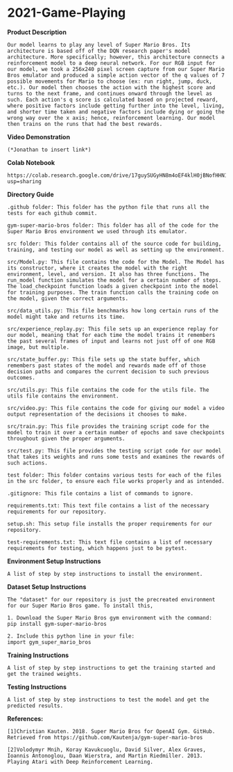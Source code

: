 # 2021-Game-Playing

**Product Description**

    Our model learns to play any level of Super Mario Bros. Its architecture is based off of the DQN research paper's model architecture. More specifically; however, this architecture connects a reinforcement model to a deep neural network. For our RGB input for our model, we took a 256x240 pixel screen capture from our Super Mario Bros emulator and produced a simple action vector of the q values of 7 possible movements for Mario to choose (ex: run right, jump, duck, etc.). Our model then chooses the action with the highest score and turns to the next frame, and continues onward through the level as such. Each action's q score is calculated based on projected reward, where positive factors include getting further into the level, living, and shorter time taken and negative factors include dying or going the wrong way over the x axis; hence, reinforcement learning. Our model then trains on the runs that had the best rewards.
 

**Video Demonstration**

    (*Jonathan to insert link*)


**Colab Notebook**

    https://colab.research.google.com/drive/17guySUGyHN8m4oEF4klH0jBNofHHN1yZ?usp=sharing


**Directory Guide**

    .github folder: This folder has the python file that runs all the tests for each github commit.
  
    gym-super-mario-bros folder: This folder has all of the code for the Super Mario Bros environment we used through its emulator.
  
    src folder: This folder contains all of the source code for building, training, and testing our model as well as setting up the environment.
  
    src/Model.py: This file contains the code for the Model. The Model has its constructor, where it creates the model with the right environment, level, and version. It also has three functions. The run_model function simulates the model for a certain number of steps. The load_checkpoint function loads a given checkpoint into the model for training purposes. The train function calls the training code on the model, given the correct arguments.
  
    src/data_utils.py: This file benchmarks how long certain runs of the model might take and returns its time.
  
    src/experience_replay.py: This file sets up an experience replay for our model, meaning that for each time the model trains it remembers the past several frames of input and learns not just off of one RGB image, but multiple.
  
    src/state_buffer.py: This file sets up the state buffer, which remembers past states of the model and rewards made off of those decision paths and compares the current decision to such previous outcomes.
  
    src/utils.py: This file contains the code for the utils file. The utils file contains the environment.
  
    src/video.py: This file contains the code for giving our model a video output representation of the decisions it chooses to make.
  
    src/train.py: This file provides the training script code for the model to train it over a certain number of epochs and save checkpoints throughout given the proper arguments.
  
    src/test.py: This file provides the testing script code for our model that takes its weights and runs some tests and examines the rewards of such actions.
  
    test folder: This folder contains various tests for each of the files in the src folder, to ensure each file works properly and as intended.
  
    .gitignore: This file contains a list of commands to ignore.
  
    requirements.txt: This text file contains a list of the necessary requirements for our repository.
  
    setup.sh: This setup file installs the proper requirements for our repository.
  
    test-requirements.txt: This text file contains a list of necessary requirements for testing, which happens just to be pytest.


**Environment Setup Instructions**

    A list of step by step instructions to install the environment.


**Dataset Setup Instructions**

    The "dataset" for our repository is just the precreated environment for our Super Mario Bros game. To install this,

    1. Download the Super Mario Bros gym environment with the command:
    pip install gym-super-mario-bros

    2. Include this python line in your file:
    import gym_super_mario_bros
   

**Training Instructions**

    A list of step by step instructions to get the training started and get the trained weights.


**Testing Instructions**

    A list of step by step instructions to test the model and get the predicted results.


**References:**

    [1]Christian Kauten. 2018. Super Mario Bros for OpenAI Gym. GitHub. Retrieved from https://github.com/Kautenja/gym-super-mario-bros 
  
    [2]Volodymyr Mnih, Koray Kavukcuoglu, David Silver, Alex Graves, Ioannis Antonoglou, Daan Wierstra, and Martin Riedmiller. 2013. Playing Atari with Deep Reinforcement Learning.
